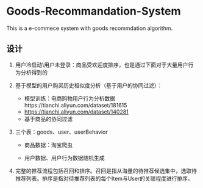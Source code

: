 # Goods-Recommandation-System
This is a e-commece system with goods recommdation algorithm.
## 设计

1. 用户冷启动\用户未登录：商品受欢迎度排序，也是通过下面对于大量用户行为分析得到的

2. 基于模型的用户购买历史相似度分析（基于用户的协同过滤）：

   - 模型训练：电商购物用户行为分析数据https://tianchi.aliyun.com/dataset/181615
   - https://tianchi.aliyun.com/dataset/140281
   - 基于商品的协同过滤

3. 三个表：goods、user、userBehavior

   - 商品数据：淘宝爬虫

   - 用户数据、用户行为数据随机生成

4. 完整的推荐流程包括召回和排序。召回是指从海量的待推荐候选集中，选取待推荐列表。排序是指对待推荐列表的每个Item与User的关联程度进行排序。
